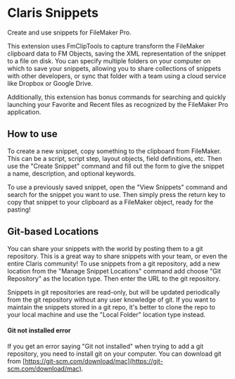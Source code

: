# Claris Snippets

Create and use snippets for FileMaker Pro.

This extension uses FmClipTools to capture transform the FileMaker clipboard data to FM Objects, saving the XML representation of the snippet to a file on disk. You can specify multiple folders on your computer on which to save your snippets, allowing you to share collections of snippets with other developers, or sync that folder with a team using a cloud service like Dropbox or Google Drive.

Additionally, this extension has bonus commands for searching and quickly launching your Favorite and Recent files as recognized by the FileMaker Pro application.

## How to use

To create a new snippet, copy something to the clipboard from FileMaker. This can be a script, script step, layout objects, field definitions, etc. Then use the "Create Snippet" command and fill out the form to give the snippet a name, description, and optional keywords.

To use a previously saved snippet, open the "View Snippets" command and search for the snippet you want to use. Then simply press the return key to copy that snippet to your clipboard as a FileMaker object, ready for the pasting!

## Git-based Locations

You can share your snippets with the world by posting them to a git repository. This is a great way to share snippets with your team, or even the entire Claris community! To use snippets from a git repository, add a new location from the "Manage Snippet Locations" command add choose "Git Repository" as the location type. Then enter the URL to the git repository.

Snippets in git repositories are read-only, but will be updated periodically from the git repository without any user knowledge of git. If you want to maintain the snippets stored in a git repo, it's better to clone the repo to your local machine and use the "Local Folder" location type instead.

#### Git not installed error

If you get an error saying "Git not installed" when trying to add a git repository, you need to install git on your computer. You can download git from [https://git-scm.com/download/mac](https://git-scm.com/download/mac).
